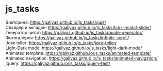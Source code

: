 # js_tasks
Викторина: https://galiyaz.github.io/js_tasks/quiz/ <br>
Слайдер и вкладки: https://galiyaz.github.io/js_tasks/tabs-modal-slider/ <br>
Генератор цитат: https://galiyaz.github.io/js_tasks/quote-generator/ <br>
Фотогалерея: https://galiyaz.github.io/js_tasks/infinite-scroll/ <br>
Joke teller: https://galiyaz.github.io/js_tasks/joke-teller/ <br>
Light-Dark mode: https://galiyaz.github.io/js_tasks/light-dark-mode/<br>
Animated template: https://galiyaz.github.io/js_tasks/animated-template/<br>
Animated navigation: https://galiyaz.github.io/js_tasks/animated-navigation/<br>
jquery: https://galiyaz.github.io/js_tasks/jquery-test/
